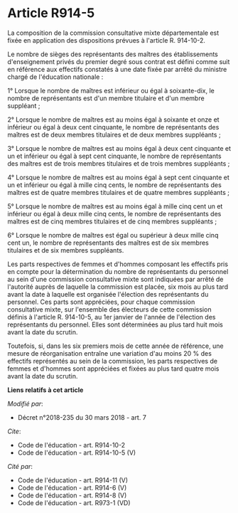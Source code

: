 # Article R914-5

La composition de la commission consultative mixte départementale est fixée en application des dispositions prévues à
l'article R. 914-10-2. 

Le nombre de sièges des représentants des maîtres des établissements d'enseignement privés du premier degré sous contrat est
défini comme suit en référence aux effectifs constatés à une date fixée par arrêté du ministre chargé de l'éducation
nationale : 

1° Lorsque le nombre de maîtres est inférieur ou égal à soixante-dix, le nombre de représentants est d'un membre titulaire et
d'un membre suppléant ; 

2° Lorsque le nombre de maîtres est au moins égal à soixante et onze et inférieur ou égal à deux cent cinquante, le nombre de
représentants des maîtres est de deux membres titulaires et de deux membres suppléants ; 

3° Lorsque le nombre de maîtres est au moins égal à deux cent cinquante et un et inférieur ou égal à sept cent cinquante, le
nombre de représentants des maîtres est de trois membres titulaires et de trois membres suppléants ; 

4° Lorsque le nombre de maîtres est au moins égal à sept cent cinquante et un et inférieur ou égal à mille cinq cents, le
nombre de représentants des maîtres est de quatre membres titulaires et de quatre membres suppléants ; 

5° Lorsque le nombre de maîtres est au moins égal à mille cinq cent un et inférieur ou égal à deux mille cinq cents, le
nombre de représentants des maîtres est de cinq membres titulaires et de cinq membres suppléants ; 

6° Lorsque le nombre de maîtres est égal ou supérieur à deux mille cinq cent un, le nombre de représentants des maîtres est
de six membres titulaires et de six membres suppléants. 

Les parts respectives de femmes et d'hommes composant les effectifs pris en compte pour la détermination du nombre de
représentants du personnel au sein d'une commission consultative mixte sont indiquées par arrêté de l'autorité auprès de
laquelle la commission est placée, six mois au plus tard avant la date à laquelle est organisée l'élection des représentants
du personnel. Ces parts sont appréciées, pour chaque commission consultative mixte, sur l'ensemble des électeurs de cette
commission définis à l'article R. 914-10-5, au 1er janvier de l'année de l'élection des représentants du personnel. Elles
sont déterminées au plus tard huit mois avant la date du scrutin. 

Toutefois, si, dans les six premiers mois de cette année de référence, une mesure de réorganisation entraîne une variation
d'au moins 20 % des effectifs représentés au sein de la commission, les parts respectives de femmes et d'hommes sont
appréciées et fixées au plus tard quatre mois avant la date du scrutin.

**Liens relatifs à cet article**

_Modifié par_:

  - Décret n°2018-235 du 30 mars 2018 - art. 7

_Cite_:

  - Code de l'éducation - art. R914-10-2
  - Code de l'éducation - art. R914-10-5 (V)

_Cité par_:

  - Code de l'éducation - art. R914-11 (V)
  - Code de l'éducation - art. R914-6 (V)
  - Code de l'éducation - art. R914-8 (V)
  - Code de l'éducation - art. R973-1 (VD)
